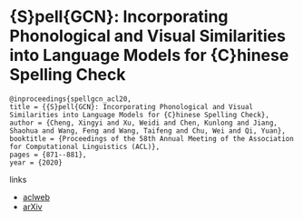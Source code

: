 # {S}pell{GCN}: Incorporating Phonological and Visual Similarities into Language Models for {C}hinese Spelling Check

```
@inproceedings{spellgcn_acl20,
title = {{S}pell{GCN}: Incorporating Phonological and Visual Similarities into Language Models for {C}hinese Spelling Check},
author = {Cheng, Xingyi and Xu, Weidi and Chen, Kunlong and Jiang, Shaohua and Wang, Feng and Wang, Taifeng and Chu, Wei and Qi, Yuan},
booktitle = {Proceedings of the 58th Annual Meeting of the Association for Computational Linguistics (ACL)},
pages = {871--881},
year = {2020}
```

links
- [aclweb](https://www.aclweb.org/anthology/2020.acl-main.81/)
- [arXiv](https://arxiv.org/abs/2004.14166)
